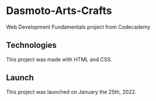 # Dasmoto-Arts-Crafts
Web Development Fundamentals project from Codecademy

## Technologies
This project was made with HTML and CSS.

## Launch
This project was launched on January the 25th, 2022.

